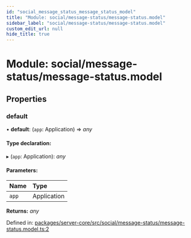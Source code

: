 ```yaml
---
id: "social_message_status_message_status_model"
title: "Module: social/message-status/message-status.model"
sidebar_label: "social/message-status/message-status.model"
custom_edit_url: null
hide_title: true
---
```


# Module: social/message-status/message-status.model

## Properties

### default

• **default**: (`app`: Application) => *any*

#### Type declaration:

▸ (`app`: Application): *any*

#### Parameters:

Name | Type |
:------ | :------ |
`app` | Application |

**Returns:** *any*

Defined in: [packages/server-core/src/social/message-status/message-status.model.ts:2](https://github.com/xr3ngine/xr3ngine/blob/65dfcf39a/packages/server-core/src/social/message-status/message-status.model.ts#L2)
